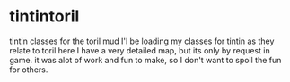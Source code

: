 # tintintoril
tintin classes for the toril mud
I'l be loading my classes for tintin as they relate to toril here
I have a very detailed map, but its only by request in game.  it was alot of work and fun to make, so I don't want to spoil the fun for others.
